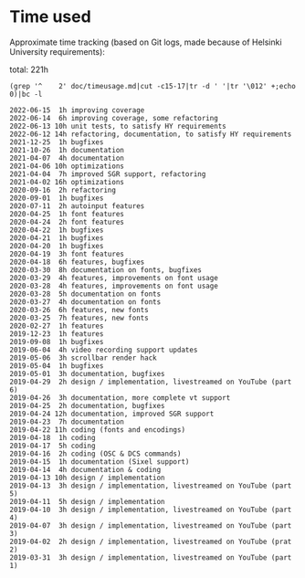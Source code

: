 # Time used

Approximate time tracking (based on Git logs, made because of Helsinki University requirements):

total: 221h

    (grep '^    2' doc/timeusage.md|cut -c15-17|tr -d ' '|tr '\012' +;echo 0)|bc -l

    2022-06-15  1h improving coverage
    2022-06-14  6h improving coverage, some refactoring
    2022-06-13 10h unit tests, to satisfy HY requirements
    2022-06-12 14h refactoring, documentation, to satisfy HY requirements
    2021-12-25  1h bugfixes
    2021-10-26  1h documentation
    2021-04-07  4h documentation
    2021-04-06 10h optimizations
    2021-04-04  7h improved SGR support, refactoring
    2021-04-02 16h optimizations
    2020-09-16  2h refactoring
    2020-09-01  1h bugfixes
    2020-07-11  2h autoinput features
    2020-04-25  1h font features
    2020-04-24  2h font features
    2020-04-22  1h bugfixes
    2020-04-21  1h bugfixes
    2020-04-20  1h bugfixes
    2020-04-19  3h font features
    2020-04-18  6h features, bugfixes
    2020-03-30  8h documentation on fonts, bugfixes
    2020-03-29  4h features, improvements on font usage
    2020-03-28  4h features, improvements on font usage
    2020-03-28  5h documentation on fonts
    2020-03-27  4h documentation on fonts
    2020-03-26  6h features, new fonts
    2020-03-25  7h features, new fonts
    2020-02-27  1h features
    2019-12-23  1h features
    2019-09-08  1h bugfixes
    2019-06-04  4h video recording support updates
    2019-05-06  3h scrollbar render hack
    2019-05-04  1h bugfixes
    2019-05-01  3h documentation, bugfixes
    2019-04-29  2h design / implementation, livestreamed on YouTube (part 6)
    2019-04-26  3h documentation, more complete vt support
    2019-04-25  2h documentation, bugfixes
    2019-04-24 12h documentation, improved SGR support
    2019-04-23  7h documentation
    2019-04-22 11h coding (fonts and encodings)
    2019-04-18  1h coding
    2019-04-17  5h coding
    2019-04-16  2h coding (OSC & DCS commands)
    2019-04-15  1h documentation (Sixel support)
    2019-04-14  4h documentation & coding
    2019-04-13 10h design / implementation
    2019-04-13  3h design / implementation, livestreamed on YouTube (part 5)
    2019-04-11  5h design / implementation
    2019-04-10  3h design / implementation, livestreamed on YouTube (part 4)
    2019-04-07  3h design / implementation, livestreamed on YouTube (part 3)
    2019-04-02  2h design / implementation, livestreamed on YouTube (prat 2)
    2019-03-31  3h design / implementation, livestreamed on YouTube (part 1)
